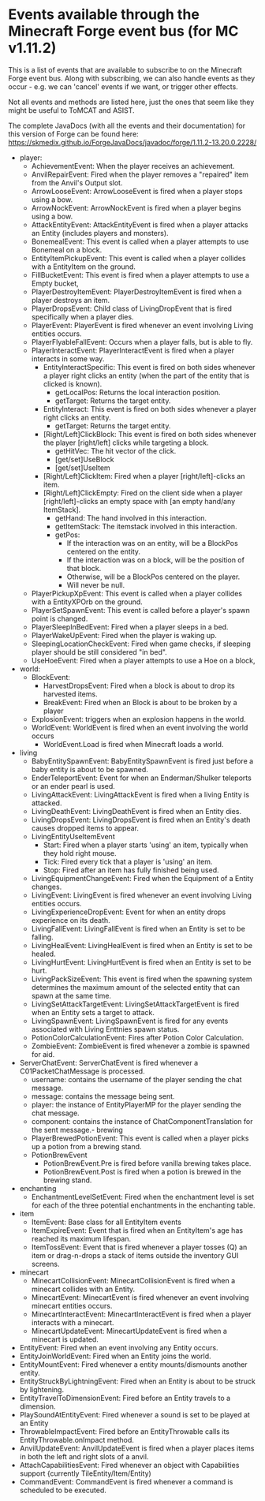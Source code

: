Events available through the Minecraft Forge event bus (for MC v1.11.2)
=======================================================================

This is a list of events that are available to subscribe to on the Minecraft
Forge event bus. Along with subscribing, we can also handle events as they
occur - e.g. we can 'cancel' events if we want, or trigger other effects.

Not all events and methods are listed here, just the ones that seem like they
might be useful to ToMCAT and ASIST.

The complete JavaDocs (with all the events and their documentation) for this
version of Forge can be found here:
https://skmedix.github.io/ForgeJavaDocs/javadoc/forge/1.11.2-13.20.0.2228/

- player:
    - AchievementEvent: When the player receives an achievement.
    - AnvilRepairEvent: Fired when the player removes a "repaired" item from the Anvil's Output slot.
    - ArrowLooseEvent: ArrowLooseEvent is fired when a player stops using a bow.
    - ArrowNockEvent: ArrowNockEvent is fired when a player begins using a bow.
    - AttackEntityEvent: AttackEntityEvent is fired when a player attacks an Entity (includes players and monsters).
    - BonemealEvent: This event is called when a player attempts to use Bonemeal on a block.
    - EntityItemPickupEvent: This event is called when a player collides with a EntityItem on the ground.
    - FillBucketEvent: This event is fired when a player attempts to use a Empty bucket,
    - PlayerDestroyItemEvent: PlayerDestroyItemEvent is fired when a player destroys an item.
    - PlayerDropsEvent: Child class of LivingDropEvent that is fired specifically when a player dies.
    - PlayerEvent: PlayerEvent is fired whenever an event involving Living entities occurs.
    - PlayerFlyableFallEvent: Occurs when a player falls, but is able to fly.
    - PlayerInteractEvent: PlayerInteractEvent is fired when a player interacts in some way.
        - EntityInteractSpecific: This event is fired on both sides whenever a player right clicks an entity (when the part of the entity that is clicked is known).
            - getLocalPos: Returns the local interaction position.
            - getTarget: Returns the target entity.
        - EntityInteract: This event is fired on both sides whenever a player right clicks an entity.
            - getTarget: Returns the target entity.
        - [Right/Left]ClickBlock: This event is fired on both sides whenever the player [right/left] clicks while targeting a block.
            - getHitVec: The hit vector of the click.
            - [get/set]UseBlock
            - [get/set]UseItem
        - [Right/Left]ClickItem: Fired when a player [right/left]-clicks an item.
        - [Right/Left]ClickEmpty: Fired on the client side when a player [right/left]-clicks an empty space with [an empty hand/any ItemStack].
            - getHand: The hand involved in this interaction.
            - getItemStack: The itemstack involved in this interaction.
            - getPos:
                - If the interaction was on an entity, will be a BlockPos centered on the entity.
                - If the interaction was on a block, will be the position of that block.
                - Otherwise, will be a BlockPos centered on the player.
                - Will never be null.
    - PlayerPickupXpEvent: This event is called when a player collides with a EntityXPOrb on the ground.
    - PlayerSetSpawnEvent: This event is called before a player's spawn point is changed.
    - PlayerSleepInBedEvent: Fired when a player sleeps in a bed.
    - PlayerWakeUpEvent: Fired when the player is waking up.
    - SleepingLocationCheckEvent: Fired when game checks, if sleeping player should be still considered "in bed".
    - UseHoeEvent: Fired when a player attempts to use a Hoe on a block,
- world: 
    - BlockEvent: 
        - HarvestDropsEvent: Fired when a block is about to drop its harvested items.
        - BreakEvent: Fired when an Block is about to be broken by a player
    - ExplosionEvent: triggers when an explosion happens in the world. 
    - WorldEvent: WorldEvent is fired when an event involving the world occurs
        - WorldEvent.Load is fired when Minecraft loads a world.
- living
    - BabyEntitySpawnEvent: BabyEntitySpawnEvent is fired just before a baby entity is about to be spawned.
    - EnderTeleportEvent: Event for when an Enderman/Shulker teleports or an ender pearl is used.
    - LivingAttackEvent: LivingAttackEvent is fired when a living Entity is attacked.
    - LivingDeathEvent: LivingDeathEvent is fired when an Entity dies.
    - LivingDropsEvent: LivingDropsEvent is fired when an Entity's death causes dropped items to appear.
    - LivingEntityUseItemEvent
        - Start: Fired when a player starts 'using' an item, typically when they hold right mouse.
        - Tick: Fired every tick that a player is 'using' an item.
        - Stop: Fired after an item has fully finished being used.
    - LivingEquipmentChangeEvent: Fired when the Equipment of a Entity changes.
    - LivingEvent: LivingEvent is fired whenever an event involving Living entities occurs.
    - LivingExperienceDropEvent: Event for when an entity drops experience on its death.
    - LivingFallEvent: LivingFallEvent is fired when an Entity is set to be falling.
    - LivingHealEvent: LivingHealEvent is fired when an Entity is set to be healed.
    - LivingHurtEvent: LivingHurtEvent is fired when an Entity is set to be hurt.
    - LivingPackSizeEvent: This event is fired when the spawning system determines the maximum amount of the selected entity that can spawn at the same time.
    - LivingSetAttackTargetEvent: LivingSetAttackTargetEvent is fired when an Entity sets a target to attack.
    - LivingSpawnEvent: LivingSpawnEvent is fired for any events associated with Living Enttnies spawn status.
    - PotionColorCalculationEvent: Fires after Potion Color Calculation.
    - ZombieEvent: ZombieEvent is fired whenever a zombie is spawned for aid.
- ServerChatEvent: ServerChatEvent is fired whenever a C01PacketChatMessage is processed.
    - username: contains the username of the player sending the chat message.
    - message: contains the message being sent.
    - player: the instance of EntityPlayerMP for the player sending the chat message.
    - component: contains the instance of ChatComponentTranslation for the sent message.- brewing
    - PlayerBrewedPotionEvent: This event is called when a player picks up a potion from a brewing stand.
    - PotionBrewEvent
        - PotionBrewEvent.Pre is fired before vanilla brewing takes place.
        - PotionBrewEvent.Post is fired when a potion is brewed in the brewing stand. 
- enchanting
    - EnchantmentLevelSetEvent: Fired when the enchantment level is set for each of the three potential enchantments in the enchanting table.
- item
    - ItemEvent: Base class for all EntityItem events
    - ItemExpireEvent: Event that is fired when an EntityItem's age has reached its maximum lifespan.
    - ItemTossEvent: Event that is fired whenever a player tosses (Q) an item or drag-n-drops a stack of items outside the inventory GUI screens.
- minecart
    - MinecartCollisionEvent: MinecartCollisionEvent is fired when a minecart collides with an Entity.
    - MinecartEvent: MinecartEvent is fired whenever an event involving minecart entities occurs.
    - MinecartInteractEvent: MinecartInteractEvent is fired when a player interacts with a minecart.
    - MinecartUpdateEvent: MinecartUpdateEvent is fired when a minecart is updated.
- EntityEvent: Fired when an event involving any Entity occurs.
- EntityJoinWorldEvent: Fired when an Entity joins the world.
- EntityMountEvent: Fired whenever a entity mounts/dismounts another entity.
- EntityStruckByLightningEvent: Fired when an Entity is about to be struck by lightening.
- EntityTravelToDimensionEvent: Fired before an Entity travels to a dimension.
- PlaySoundAtEntityEvent: Fired whenever a sound is set to be played at an Entity
- ThrowableImpactEvent: Fired before an EntityThrowable calls its EntityThrowable.onImpact method.
- AnvilUpdateEvent:  AnvilUpdateEvent is fired when a player places items in both the left and right slots of a anvil.
- AttachCapabilitiesEvent: Fired whenever an object with Capabilities support {currently TileEntity/Item/Entity)
- CommandEvent: CommandEvent is fired whenever a command is scheduled to be executed. 
